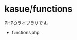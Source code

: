 kasue/functions
===============================================================

PHPのライブラリです。


- functions.php

